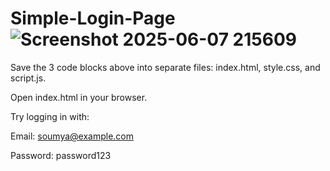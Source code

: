 # Simple-Login-Page![Screenshot 2025-06-07 215609](https://github.com/user-attachments/assets/f0dcacc1-170f-453f-afbe-f037a9766294)
Save the 3 code blocks above into separate files: index.html, style.css, and script.js.

Open index.html in your browser.

Try logging in with:

Email: soumya@example.com

Password: password123
